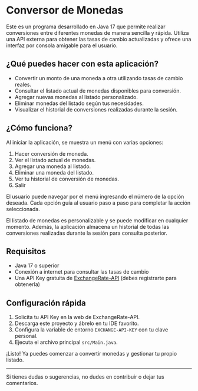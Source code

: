 # Conversor de Monedas

Este es un programa desarrollado en Java 17 que permite realizar conversiones entre diferentes monedas de manera sencilla y rápida. Utiliza una API externa para obtener las tasas de cambio actualizadas y ofrece una interfaz por consola amigable para el usuario.

## ¿Qué puedes hacer con esta aplicación?

- Convertir un monto de una moneda a otra utilizando tasas de cambio reales.
- Consultar el listado actual de monedas disponibles para conversión.
- Agregar nuevas monedas al listado personalizado.
- Eliminar monedas del listado según tus necesidades.
- Visualizar el historial de conversiones realizadas durante la sesión.

## ¿Cómo funciona?

Al iniciar la aplicación, se muestra un menú con varias opciones:

1. Hacer conversión de moneda.
2. Ver el listado actual de monedas.
3. Agregar una moneda al listado.
4. Eliminar una moneda del listado.
5. Ver tu historial de conversión de monedas.
7. Salir

El usuario puede navegar por el menú ingresando el número de la opción deseada. Cada opción guía al usuario paso a paso para completar la acción seleccionada.

El listado de monedas es personalizable y se puede modificar en cualquier momento. Además, la aplicación almacena un historial de todas las conversiones realizadas durante la sesión para consulta posterior.

## Requisitos

- Java 17 o superior
- Conexión a internet para consultar las tasas de cambio
- Una API Key gratuita de [ExchangeRate-API](https://www.exchangerate-api.com/) (debes registrarte para obtenerla)

## Configuración rápida

1. Solicita tu API Key en la web de ExchangeRate-API.
2. Descarga este proyecto y ábrelo en tu IDE favorito.
3. Configura la variable de entorno `EXCHANGE-API-KEY` con tu clave personal.
4. Ejecuta el archivo principal `src/Main.java`.

¡Listo! Ya puedes comenzar a convertir monedas y gestionar tu propio listado.

---

Si tienes dudas o sugerencias, no dudes en contribuir o dejar tus comentarios.
